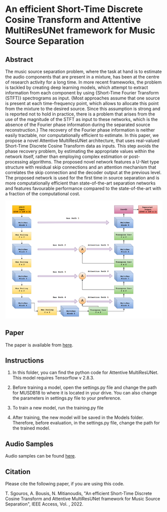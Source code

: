 
# An efficient Short-Time Discrete Cosine Transform and Attentive MultiResUNet framework for Music Source Separation

## Abstract
The music source separation problem, where the task at hand is to estimate the audio components that are present in a mixture, has been at the centre of research activity for a long time. In more recent frameworks, the problem is tackled by creating deep learning models, which attempt to extract information from each component by using {Short-Time Fourier Transform (STFT)} spectrograms as input. {Most approaches assume that one source is present at each time-frequency point, which allows to allocate this point from the mixture to the desired source. Since this assumption is strong and is reported not to hold in practice, there is a problem that arises from the use of the magnitude of the STFT as input to these networks, which is the absence of the Fourier phase information during the separated source reconstruction.}  The recovery of the Fourier phase information is neither easily tractable, nor computationally efficient to estimate. In this paper, we propose a novel Attentive MultiResUNet architecture, that uses real-valued Short-Time Discrete Cosine Transform data as inputs. This step avoids the phase recovery problem, by estimating the appropriate values within the network itself, rather than employing complex estimation or post-processing algorithms. The proposed novel network features a U-Net type structure with residual skip connections and an attention mechanism that correlates the skip connection and the decoder output at the previous level. The proposed network is used for the first time in source separation and is more computationally efficient than state-of-the-art separation networks and features favourable performance compared to the state-of-the-art with a fraction of the computational cost.

![Attentive MultiResUNet](AttentMultiResUNet.PNG)

## Paper

The paper is available from [here](https://).

## Instructions

1. In this folder, you can find the python code for Attentive MultiResUNet. This model requires Tensorflow v 2.8.3.

2. Before training a model, open the settings.py file and change the path for MUSDB18 to where it is located in your drive.
You can also change the parameters in settings.py file to your preference.

3. To train a new model, run the training.py file

4. After training, the new model will be saved in the Models folder. Therefore, before evaluation, in the settings.py file, change the path for the trained model.

## Audio Samples

Audio samples can be found [here](https://tsgouros09.github.io/Attentive-MultiResUNet). 

## Citation
Please cite the following paper, if you are using this code.

T. Sgouros, A. Bousis, N. Mitianoudis, "An efficient Short-Time Discrete Cosine Transform and Attentive MultiResUNet framework for Music Source Separation", IEEE Access, Vol. , 2022.
